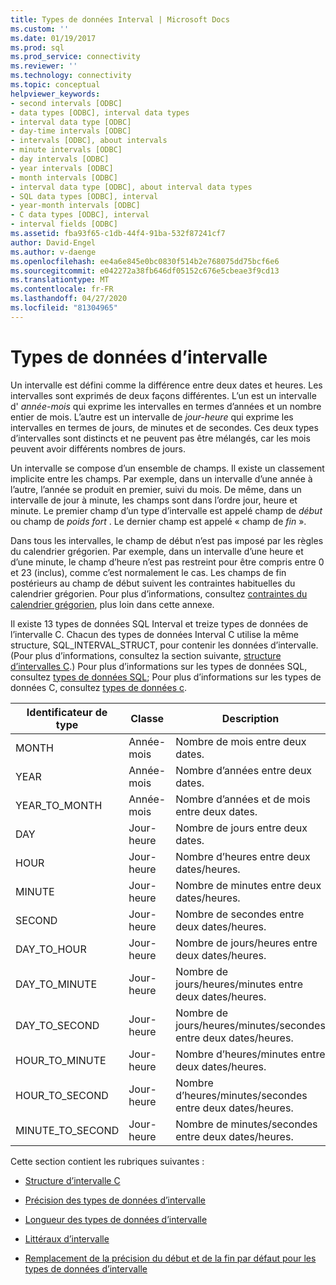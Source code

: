 ```yaml
---
title: Types de données Interval | Microsoft Docs
ms.custom: ''
ms.date: 01/19/2017
ms.prod: sql
ms.prod_service: connectivity
ms.reviewer: ''
ms.technology: connectivity
ms.topic: conceptual
helpviewer_keywords:
- second intervals [ODBC]
- data types [ODBC], interval data types
- interval data type [ODBC]
- day-time intervals [ODBC]
- intervals [ODBC], about intervals
- minute intervals [ODBC]
- day intervals [ODBC]
- year intervals [ODBC]
- month intervals [ODBC]
- interval data type [ODBC], about interval data types
- SQL data types [ODBC], interval
- year-month intervals [ODBC]
- C data types [ODBC], interval
- interval fields [ODBC]
ms.assetid: fba93f65-c1db-44f4-91ba-532f87241cf7
author: David-Engel
ms.author: v-daenge
ms.openlocfilehash: ee4a6e845e0bc0830f514b2e768075dd75bcf6e6
ms.sourcegitcommit: e042272a38fb646df05152c676e5cbeae3f9cd13
ms.translationtype: MT
ms.contentlocale: fr-FR
ms.lasthandoff: 04/27/2020
ms.locfileid: "81304965"
---
```

# <a name="interval-data-types"></a>Types de données d’intervalle
Un intervalle est défini comme la différence entre deux dates et heures. Les intervalles sont exprimés de deux façons différentes. L’un est un intervalle d' *année-mois* qui exprime les intervalles en termes d’années et un nombre entier de mois. L’autre est un intervalle de *jour-heure* qui exprime les intervalles en termes de jours, de minutes et de secondes. Ces deux types d’intervalles sont distincts et ne peuvent pas être mélangés, car les mois peuvent avoir différents nombres de jours.  
  
 Un intervalle se compose d’un ensemble de champs. Il existe un classement implicite entre les champs. Par exemple, dans un intervalle d’une année à l’autre, l’année se produit en premier, suivi du mois. De même, dans un intervalle de jour à minute, les champs sont dans l’ordre jour, heure et minute. Le premier champ d’un type d’intervalle est appelé champ de *début* ou champ de *poids fort* . Le dernier champ est appelé « champ de *fin* ».  
  
 Dans tous les intervalles, le champ de début n’est pas imposé par les règles du calendrier grégorien. Par exemple, dans un intervalle d’une heure et d’une minute, le champ d’heure n’est pas restreint pour être compris entre 0 et 23 (inclus), comme c’est normalement le cas. Les champs de fin postérieurs au champ de début suivent les contraintes habituelles du calendrier grégorien. Pour plus d’informations, consultez [contraintes du calendrier grégorien](../../../odbc/reference/appendixes/constraints-of-the-gregorian-calendar.md), plus loin dans cette annexe.  
  
 Il existe 13 types de données SQL Interval et treize types de données de l’intervalle C. Chacun des types de données Interval C utilise la même structure, SQL_INTERVAL_STRUCT, pour contenir les données d’intervalle. (Pour plus d’informations, consultez la section suivante, [structure d’intervalles C](../../../odbc/reference/appendixes/c-interval-structure.md).) Pour plus d’informations sur les types de données SQL, consultez [types de données SQL](../../../odbc/reference/appendixes/sql-data-types.md); Pour plus d’informations sur les types de données C, consultez [types de données c](../../../odbc/reference/appendixes/c-data-types.md).  
  
|Identificateur de type|Classe|Description|  
|---------------------|-----------|-----------------|  
|MONTH|Année-mois|Nombre de mois entre deux dates.|  
|YEAR|Année-mois|Nombre d’années entre deux dates.|  
|YEAR_TO_MONTH|Année-mois|Nombre d’années et de mois entre deux dates.|  
|DAY|Jour-heure|Nombre de jours entre deux dates.|  
|HOUR|Jour-heure|Nombre d’heures entre deux dates/heures.|  
|MINUTE|Jour-heure|Nombre de minutes entre deux dates/heures.|  
|SECOND|Jour-heure|Nombre de secondes entre deux dates/heures.|  
|DAY_TO_HOUR|Jour-heure|Nombre de jours/heures entre deux dates/heures.|  
|DAY_TO_MINUTE|Jour-heure|Nombre de jours/heures/minutes entre deux dates/heures.|  
|DAY_TO_SECOND|Jour-heure|Nombre de jours/heures/minutes/secondes entre deux dates/heures.|  
|HOUR_TO_MINUTE|Jour-heure|Nombre d’heures/minutes entre deux dates/heures.|  
|HOUR_TO_SECOND|Jour-heure|Nombre d’heures/minutes/secondes entre deux dates/heures.|  
|MINUTE_TO_SECOND|Jour-heure|Nombre de minutes/secondes entre deux dates/heures.|  
  
 Cette section contient les rubriques suivantes :  
  
-   [Structure d’intervalle C](../../../odbc/reference/appendixes/c-interval-structure.md)  
  
-   [Précision des types de données d’intervalle](../../../odbc/reference/appendixes/interval-data-type-precision.md)  
  
-   [Longueur des types de données d’intervalle](../../../odbc/reference/appendixes/interval-data-type-length.md)  
  
-   [Littéraux d’intervalle](../../../odbc/reference/appendixes/interval-literals.md)  
  
-   [Remplacement de la précision du début et de la fin par défaut pour les types de données d’intervalle](../../../odbc/reference/appendixes/overriding-default-leading-and-seconds-precision-for-interval-data-types.md)
